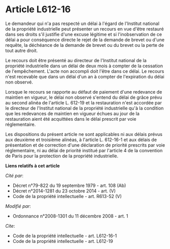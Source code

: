 # Article L612-16

Le demandeur qui n'a pas respecté un délai à l'égard de l'Institut national de la propriété industrielle peut présenter un
recours en vue d'être restauré dans ses droits s'il justifie d'une excuse légitime et si l'inobservation de ce délai a pour
conséquence directe le rejet de la demande de brevet ou d'une requête, la déchéance de la demande de brevet ou du brevet ou
la perte de tout autre droit. 

Le recours doit être présenté au directeur de l'Institut national de la propriété industrielle dans un délai de deux mois à
compter de la cessation de l'empêchement. L'acte non accompli doit l'être dans ce délai. Le recours n'est recevable que dans
un délai d'un an à compter de l'expiration du délai non observé. 

Lorsque le recours se rapporte au défaut de paiement d'une redevance de maintien en vigueur, le délai non observé s'entend du
délai de grâce prévu au second alinéa de l'article L. 612-19 et la restauration n'est accordée par le directeur de l'Institut
national de la propriété industrielle qu'à la condition que les redevances de maintien en vigueur échues au jour de la
restauration aient été acquittées dans le délai prescrit par voie réglementaire. 

Les dispositions du présent article ne sont applicables ni aux délais prévus aux deuxième et troisième alinéas, à l'article
L. 612-16-1 et aux délais de présentation et de correction d'une déclaration de priorité prescrits par voie réglementaire, ni
au délai de priorité institué par l'article 4 de la convention de Paris pour la protection de la propriété industrielle.

**Liens relatifs à cet article**

_Cité par_:

  - Décret n°79-822 du 19 septembre 1979 - art. 108 (Ab)
  - Décret n°2014-1281 du 23 octobre 2014 - art. (V)
  - Code de la propriété intellectuelle - art. R613-52 (V)

_Modifié par_:

  - Ordonnance n°2008-1301 du 11 décembre 2008 - art. 1

_Cite_:

  - Code de la propriété intellectuelle - art. L612-16-1
  - Code de la propriété intellectuelle - art. L612-19
